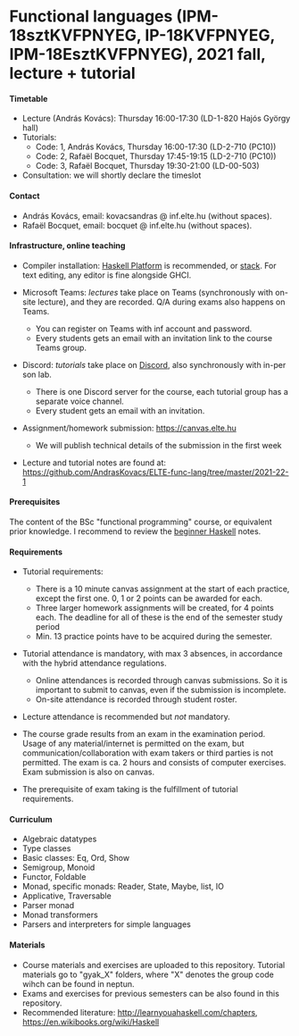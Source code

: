 # Functional languages (IPM-18sztKVFPNYEG, IP-18KVFPNYEG, IPM-18EsztKVFPNYEG), 2021 fall, lecture + tutorial

#### Timetable

- Lecture (András Kovács): Thursday 16:00-17:30 (LD-1-820 Hajós György hall)
- Tutorials:
  + Code: 1, András Kovács,  Thursday 16:00-17:30 (LD-2-710 (PC10))
  + Code: 2, Rafaël Bocquet, Thursday 17:45-19:15 (LD-2-710 (PC10))
  + Code: 3, Rafaël Bocquet, Thursday 19:30-21:00 (LD-00-503)
 - Consultation: we will shortly declare the timeslot

#### Contact

- András Kovács, email: kovacsandras @ inf.elte.hu (without spaces).
- Rafaël Bocquet, email: bocquet @ inf.elte.hu (without spaces).

#### Infrastructure, online teaching

- Compiler installation: [Haskell Platform](https://www.haskell.org/platform/)
  is recommended, or
  [stack](https://docs.haskellstack.org/en/stable/README/). For text editing,
  any editor is fine alongside GHCI.

- Microsoft Teams: *lectures* take place on Teams (synchronously with on-site lecture), and they are recorded.
  Q/A during exams also happens on Teams.
  + You can register on Teams with inf account and password.
  + Every students gets an email with an invitation link to the course Teams group.

- Discord: *tutorials* take place on [Discord](https://discord.com/), also synchronously with in-per  son lab.
  + There is one Discord server for the course, each tutorial group has a separate voice channel.
  + Every student gets an email with an invitation.

- Assignment/homework submission: https://canvas.elte.hu
  + We will publish technical details of the submission in the first week

- Lecture and tutorial notes are found at: https://github.com/AndrasKovacs/ELTE-func-lang/tree/master/2021-22-1

#### Prerequisites

The content of the BSc "functional programming" course, or equivalent prior
knowledge. I recommend to review the [beginner
Haskell](http://lambda.inf.elte.hu/Index.xml) notes.

#### Requirements

- Tutorial requirements:
  + There is a 10 minute canvas assignment at the start of each practice, except
    the first one. 0, 1 or 2 points can be awarded for each.
  + Three larger homework assignments will be created, for 4 points each. The deadline for all of these is the end of the semester study period
  + Min. 13 practice points have to be acquired during the semester.

- Tutorial attendance is mandatory, with max 3 absences, in accordance with the hybrid attendance regulations.
  + Online attendances is recorded through canvas submissions. So it is important to submit to canvas, even if the
    submission is incomplete.
  + On-site attendance is recorded through student roster.
- Lecture attendance is recommended but *not* mandatory.
- The course grade results from an exam in the examination period. Usage of any
  material/internet is permitted on the exam, but communication/collaboration
  with exam takers or third parties is not permitted. The exam is ca. 2 hours
  and consists of computer exercises. Exam submission is also on canvas.
- The prerequisite of exam taking is the fulfillment of tutorial
  requirements.

#### Curriculum

- Algebraic datatypes
- Type classes
- Basic classes: Eq, Ord, Show
- Semigroup, Monoid
- Functor, Foldable
- Monad, specific monads: Reader, State, Maybe, list, IO
- Applicative, Traversable
- Parser monad
- Monad transformers
- Parsers and interpreters for simple languages

#### Materials

- Course materials and exercises are uploaded to this repository. Tutorial
  materials go to "gyak_X" folders, where "X" denotes the group code wihch can
  be found in neptun.
- Exams and exercises for previous semesters can be also found in this repository.
- Recommended literature: http://learnyouahaskell.com/chapters,
  https://en.wikibooks.org/wiki/Haskell
